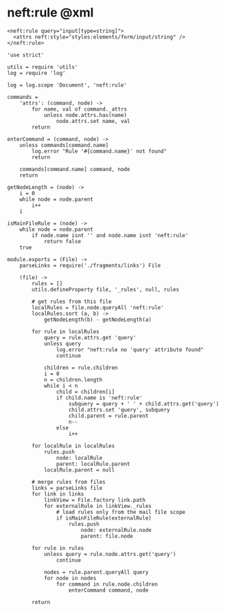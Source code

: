 neft:rule @xml
=========

```
<neft:rule query="input[type=string]">
  <attrs neft:style="styles:elements/form/input/string" />
</neft:rule>
```

	'use strict'

	utils = require 'utils'
	log = require 'log'

	log = log.scope 'Document', 'neft:rule'

	commands =
		'attrs': (command, node) ->
			for name, val of command._attrs
				unless node.attrs.has(name)
					node.attrs.set name, val
			return

	enterCommand = (command, node) ->
		unless commands[command.name]
			log.error "Rule '#{command.name}' not found"
			return

		commands[command.name] command, node
		return

	getNodeLength = (node) ->
		i = 0
		while node = node.parent
			i++
		i

	isMainFileRule = (node) ->
		while node = node.parent
			if node.name isnt '' and node.name isnt 'neft:rule'
				return false
		true

	module.exports = (File) ->
		parseLinks = require('./fragments/links') File

		(file) ->
			rules = []
			utils.defineProperty file, '_rules', null, rules

			# get rules from this file
			localRules = file.node.queryAll 'neft:rule'
			localRules.sort (a, b) ->
				getNodeLength(b) - getNodeLength(a)

			for rule in localRules
				query = rule.attrs.get 'query'
				unless query
					log.error "neft:rule no 'query' attribute found"
					continue

				children = rule.children
				i = 0
				n = children.length
				while i < n
					child = children[i]
					if child.name is 'neft:rule'
						subquery = query + ' ' + child.attrs.get('query')
						child.attrs.set 'query', subquery
						child.parent = rule.parent
						n--
					else
						i++

			for localRule in localRules
				rules.push
					node: localRule
					parent: localRule.parent
				localRule.parent = null

			# merge rules from files
			links = parseLinks file
			for link in links
				linkView = File.factory link.path
				for externalRule in linkView._rules
					# load rules only from the mail file scope
					if isMainFileRule(externalRule)
						rules.push
							node: externalRule.node
							parent: file.node

			for rule in rules
				unless query = rule.node.attrs.get('query')
					continue

				nodes = rule.parent.queryAll query
				for node in nodes
					for command in rule.node.children
						enterCommand command, node

			return